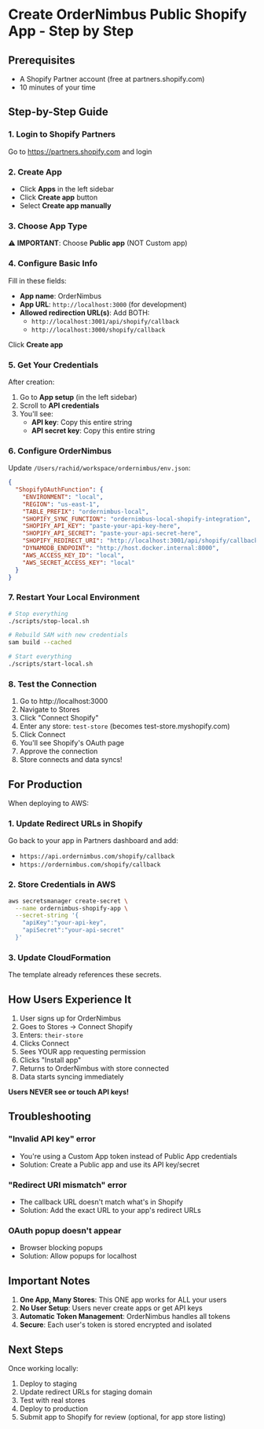 # Create OrderNimbus Public Shopify App - Step by Step

## Prerequisites
- A Shopify Partner account (free at partners.shopify.com)
- 10 minutes of your time

## Step-by-Step Guide

### 1. Login to Shopify Partners
Go to https://partners.shopify.com and login

### 2. Create App
- Click **Apps** in the left sidebar
- Click **Create app** button
- Select **Create app manually**

### 3. Choose App Type
⚠️ **IMPORTANT**: Choose **Public app** (NOT Custom app)

### 4. Configure Basic Info
Fill in these fields:
- **App name**: OrderNimbus
- **App URL**: `http://localhost:3000` (for development)
- **Allowed redirection URL(s)**: Add BOTH:
  - `http://localhost:3001/api/shopify/callback`
  - `http://localhost:3000/shopify/callback`

Click **Create app**

### 5. Get Your Credentials
After creation:
1. Go to **App setup** (in the left sidebar)
2. Scroll to **API credentials**
3. You'll see:
   - **API key**: Copy this entire string
   - **API secret key**: Copy this entire string

### 6. Configure OrderNimbus

Update `/Users/rachid/workspace/ordernimbus/env.json`:

```json
{
  "ShopifyOAuthFunction": {
    "ENVIRONMENT": "local",
    "REGION": "us-east-1",
    "TABLE_PREFIX": "ordernimbus-local",
    "SHOPIFY_SYNC_FUNCTION": "ordernimbus-local-shopify-integration",
    "SHOPIFY_API_KEY": "paste-your-api-key-here",
    "SHOPIFY_API_SECRET": "paste-your-api-secret-here",
    "SHOPIFY_REDIRECT_URI": "http://localhost:3001/api/shopify/callback",
    "DYNAMODB_ENDPOINT": "http://host.docker.internal:8000",
    "AWS_ACCESS_KEY_ID": "local",
    "AWS_SECRET_ACCESS_KEY": "local"
  }
}
```

### 7. Restart Your Local Environment

```bash
# Stop everything
./scripts/stop-local.sh

# Rebuild SAM with new credentials
sam build --cached

# Start everything
./scripts/start-local.sh
```

### 8. Test the Connection

1. Go to http://localhost:3000
2. Navigate to Stores
3. Click "Connect Shopify"
4. Enter any store: `test-store` (becomes test-store.myshopify.com)
5. Click Connect
6. You'll see Shopify's OAuth page
7. Approve the connection
8. Store connects and data syncs!

## For Production

When deploying to AWS:

### 1. Update Redirect URLs in Shopify
Go back to your app in Partners dashboard and add:
- `https://api.ordernimbus.com/shopify/callback`
- `https://ordernimbus.com/shopify/callback`

### 2. Store Credentials in AWS

```bash
aws secretsmanager create-secret \
  --name ordernimbus-shopify-app \
  --secret-string '{
    "apiKey":"your-api-key",
    "apiSecret":"your-api-secret"
  }'
```

### 3. Update CloudFormation
The template already references these secrets.

## How Users Experience It

1. User signs up for OrderNimbus
2. Goes to Stores → Connect Shopify
3. Enters: `their-store`
4. Clicks Connect
5. Sees YOUR app requesting permission
6. Clicks "Install app"
7. Returns to OrderNimbus with store connected
8. Data starts syncing immediately

**Users NEVER see or touch API keys!**

## Troubleshooting

### "Invalid API key" error
- You're using a Custom App token instead of Public App credentials
- Solution: Create a Public app and use its API key/secret

### "Redirect URI mismatch" error  
- The callback URL doesn't match what's in Shopify
- Solution: Add the exact URL to your app's redirect URLs

### OAuth popup doesn't appear
- Browser blocking popups
- Solution: Allow popups for localhost

## Important Notes

1. **One App, Many Stores**: This ONE app works for ALL your users
2. **No User Setup**: Users never create apps or get API keys
3. **Automatic Token Management**: OrderNimbus handles all tokens
4. **Secure**: Each user's token is stored encrypted and isolated

## Next Steps

Once working locally:
1. Deploy to staging
2. Update redirect URLs for staging domain
3. Test with real stores
4. Deploy to production
5. Submit app to Shopify for review (optional, for app store listing)